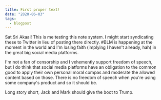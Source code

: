 ```yaml
---
title: First proper text!
date: "2020-06-03"
tags:
  - blogpost
---
```


Sat Sri Akaal! This is me testing this note system. I might start syndicating these to Twitter in lieu of posting there directly. #BLM is happening at the moment in the world and I'm losing faith (implying I haven't already, hah) in the great big social media platforms.

I'm not a fan of censorship and I vehemently support freedom of speech, but I do think that social media platforms have an obligation to the common good to apply their own personal moral compas and moderate the allowed content based on those. There is no freedom of speech when you're using some company's product and so it should be.

Long story short, Jack and Mark should give the boot to Trump.